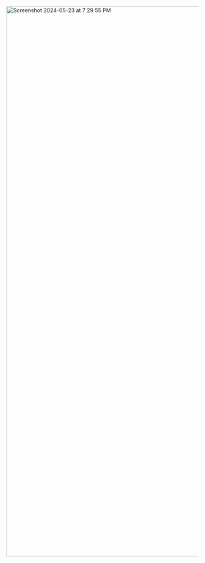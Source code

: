 
<img width="1440" alt="Screenshot 2024-05-23 at 7 29 55 PM" src="https://github.com/sudo-self/metamake/assets/119916323/cb9d0536-cd87-425b-ba7a-01ec379ff6ae">

